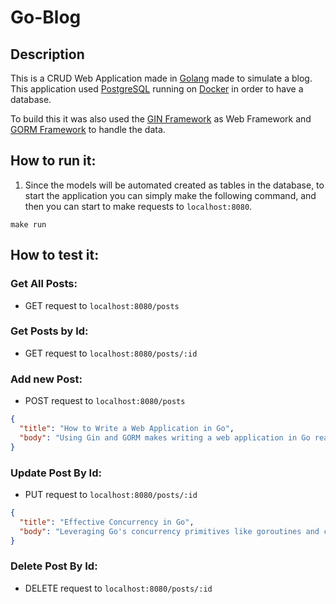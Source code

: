 # Go-Blog

## Description
This is a CRUD Web Application made in [Golang](https://go.dev/) made to simulate a blog.
This application used [PostgreSQL](https://www.postgresql.org/) running on [Docker](https://www.docker.com/) in order to have a database.

To build this it was also used the [GIN Framework](https://gin-gonic.com/) as Web Framework and [GORM Framework](https://gorm.io) to handle the data. 

## How to run it:

1. Since the models will be automated created as tables in the database, to start the application you can simply make the following command, and then you can start to make requests to `localhost:8080`.

```shell
make run
```

## How to test it:

### Get All Posts:
 * GET request to `localhost:8080/posts`

### Get Posts by Id:
 * GET request to `localhost:8080/posts/:id`

### Add new Post:
 * POST request to `localhost:8080/posts`

```json
{
  "title": "How to Write a Web Application in Go",
  "body": "Using Gin and GORM makes writing a web application in Go really easy, as both frameworks are incredibly helpful to the user."
}
```

### Update Post By Id:
 * PUT request to `localhost:8080/posts/:id`
```json
{
  "title": "Effective Concurrency in Go",
  "body": "Leveraging Go's concurrency primitives like goroutines and channels is key to building robust and highly performant applications. Mastering these features allows developers to create scalable and efficient software systems."
}
```

### Delete Post By Id:
 * DELETE request to `localhost:8080/posts/:id`
